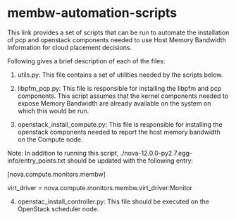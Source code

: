 # membw-automation-scripts

This link provides a set of scripts that can be run to automate
the installation of pcp and openstack components needed to use
Host Memory Bandwidth Information for cloud placement decisions.

Following gives a brief description of each of the files:

1. utils.py: This file contains a set of utilities needed by the scripts below.

2. libpfm_pcp.py: This file is responsible for installing the libpfm
and pcp components. This script assumes that the kernel components needed
to expose Memory Bandwidth are already available on the system on which this
would be run.

3. openstack_install_compute.py: This file is responsible for installing the openstack
components needed to report the host memory bandwidth on the Compute node.

Note: In addition to running this script, ./nova-12.0.0-py2.7.egg-info/entry_points.txt
should be updated with the following entry:


[nova.compute.monitors.membw]

virt_driver = nova.compute.monitors.membw.virt_driver:Monitor

4. openstac_install_controller.py: This file should be executed on the OpenStack scheduler
node.
